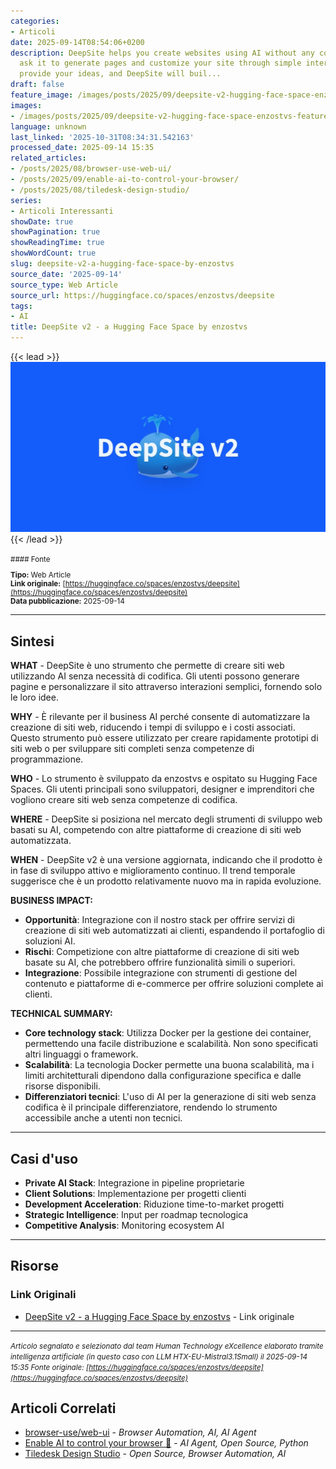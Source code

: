 ```yaml
---
categories:
- Articoli
date: 2025-09-14T08:54:06+0200
description: DeepSite helps you create websites using AI without any coding. You can
  ask it to generate pages and customize your site through simple interactions. Just
  provide your ideas, and DeepSite will buil...
draft: false
feature_image: /images/posts/2025/09/deepsite-v2-hugging-face-space-enzostvs-featured.webp
images:
- /images/posts/2025/09/deepsite-v2-hugging-face-space-enzostvs-featured.webp
language: unknown
last_linked: '2025-10-31T08:34:31.542163'
processed_date: 2025-09-14 15:35
related_articles:
- /posts/2025/08/browser-use-web-ui/
- /posts/2025/09/enable-ai-to-control-your-browser/
- /posts/2025/08/tiledesk-design-studio/
series:
- Articoli Interessanti
showDate: true
showPagination: true
showReadingTime: true
showWordCount: true
slug: deepsite-v2-a-hugging-face-space-by-enzostvs
source_date: '2025-09-14'
source_type: Web Article
source_url: https://huggingface.co/spaces/enzostvs/deepsite
tags:
- AI
title: DeepSite v2 - a Hugging Face Space by enzostvs
---
```


{{< lead >}}
![Featured image](/images/posts/2025/09/deepsite-v2-hugging-face-space-enzostvs-featured.webp)
{{< /lead >}}

<small>
#### Fonte

**Tipo:** Web Article  
**Link originale:** [https://huggingface.co/spaces/enzostvs/deepsite](https://huggingface.co/spaces/enzostvs/deepsite)  
**Data pubblicazione:** 2025-09-14

</small>

---

## Sintesi

**WHAT** - DeepSite è uno strumento che permette di creare siti web utilizzando AI senza necessità di codifica. Gli utenti possono generare pagine e personalizzare il sito attraverso interazioni semplici, fornendo solo le loro idee.

**WHY** - È rilevante per il business AI perché consente di automatizzare la creazione di siti web, riducendo i tempi di sviluppo e i costi associati. Questo strumento può essere utilizzato per creare rapidamente prototipi di siti web o per sviluppare siti completi senza competenze di programmazione.

**WHO** - Lo strumento è sviluppato da enzostvs e ospitato su Hugging Face Spaces. Gli utenti principali sono sviluppatori, designer e imprenditori che vogliono creare siti web senza competenze di codifica.

**WHERE** - DeepSite si posiziona nel mercato degli strumenti di sviluppo web basati su AI, competendo con altre piattaforme di creazione di siti web automatizzata.

**WHEN** - DeepSite v2 è una versione aggiornata, indicando che il prodotto è in fase di sviluppo attivo e miglioramento continuo. Il trend temporale suggerisce che è un prodotto relativamente nuovo ma in rapida evoluzione.

**BUSINESS IMPACT:**
- **Opportunità**: Integrazione con il nostro stack per offrire servizi di creazione di siti web automatizzati ai clienti, espandendo il portafoglio di soluzioni AI.
- **Rischi**: Competizione con altre piattaforme di creazione di siti web basate su AI, che potrebbero offrire funzionalità simili o superiori.
- **Integrazione**: Possibile integrazione con strumenti di gestione del contenuto e piattaforme di e-commerce per offrire soluzioni complete ai clienti.

**TECHNICAL SUMMARY:**
- **Core technology stack**: Utilizza Docker per la gestione dei container, permettendo una facile distribuzione e scalabilità. Non sono specificati altri linguaggi o framework.
- **Scalabilità**: La tecnologia Docker permette una buona scalabilità, ma i limiti architetturali dipendono dalla configurazione specifica e dalle risorse disponibili.
- **Differenziatori tecnici**: L'uso di AI per la generazione di siti web senza codifica è il principale differenziatore, rendendo lo strumento accessibile anche a utenti non tecnici.

---

## Casi d'uso

- **Private AI Stack**: Integrazione in pipeline proprietarie
- **Client Solutions**: Implementazione per progetti clienti
- **Development Acceleration**: Riduzione time-to-market progetti
- **Strategic Intelligence**: Input per roadmap tecnologica
- **Competitive Analysis**: Monitoring ecosystem AI

---



## Risorse

### Link Originali
- [DeepSite v2 - a Hugging Face Space by enzostvs](https://huggingface.co/spaces/enzostvs/deepsite) - Link originale


---

*<small>Articolo segnalato e selezionato dal team Human Technology eXcellence elaborato tramite intelligenza artificiale (in questo caso con LLM HTX-EU-Mistral3.1Small) il 2025-09-14 15:35
Fonte originale: [https://huggingface.co/spaces/enzostvs/deepsite](https://huggingface.co/spaces/enzostvs/deepsite)</small>*

## Articoli Correlati

- [browser-use/web-ui](/posts/2025/08/browser-use-web-ui/) - *Browser Automation, AI, AI Agent*
- [Enable AI to control your browser 🤖](/posts/2025/09/enable-ai-to-control-your-browser/) - *AI Agent, Open Source, Python*
- [Tiledesk Design Studio](/posts/2025/08/tiledesk-design-studio/) - *Open Source, Browser Automation, AI*